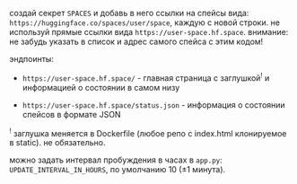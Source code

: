 создай секрет `SPACES` и добавь в него ссылки на спейсы вида: `https://huggingface.co/spaces/user/space`, каждую с новой строки. не используй прямые ссылки вида `https://user-space.hf.space`. внимание: не забудь указать в список и адрес самого спейса с этим кодом!

эндпоинты:
- `https://user-space.hf.space/` - главная страница с заглушкой<sup>!</sup> и информацией о состоянии в самом низу

- `https://user-space.hf.space/status.json` - информация о состоянии спейсов в формате JSON

<sup>!</sup> заглушка меняется в Dockerfile (любое репо с index.html клонируемое в static). не обязательно.

можно задать интервал пробуждения в часах в `app.py`: `UPDATE_INTERVAL_IN_HOURS`, по умолчанию 10 (±1 минута).
